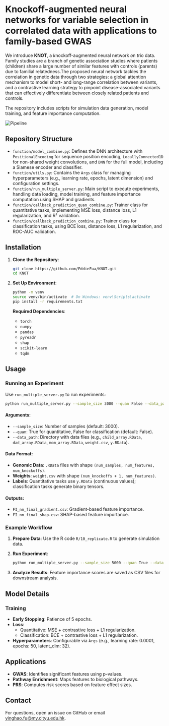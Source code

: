 # Knockoff-augmented neural networks for variable selection in correlated data with applications to family-based GWAS

We introduce **KNOT**, a *k*nockoff-augmented *n*eural network *o*n *t*rio data.  Family studies are a branch of genetic association studies where patients (children)
share a large number of similar features with controls (parents) due to familial relatedness.The proposed neural network tackles the correlation in genetic data through two strategies: a global attention mechanism to model short- and long-range correlation between variants, and a contrastive learning strategy to pinpoint disease-associated variants that can effectively differentiate between closely related patients and controls. 

The repository includes scripts for simulation data generation, model training, and feature importance computation.

![Pipeline](framework.jpg)


## Repository Structure

- `function/model_combine.py`: Defines the DNN architecture with `PositionalEncoding` for sequence position encoding, `LocallyConnected1D` for non-shared weight convolutions, and `DNN` for the full model, including a Siamese encoder and classifier.
- `function/utils.py`: Contains the `Args` class for managing hyperparameters (e.g., learning rate, epochs, latent dimension) and configuration settings.
- `function/run_multiple_server.py`: Main script to execute experiments, handling data loading, model training, and feature importance computation using SHAP and gradients.
- `function/callback_prediction_quan_combine.py`: Trainer class for quantitative tasks, implementing MSE loss, distance loss, L1 regularization, and R² validation.
- `function/callback_prediction_combine.py`: Trainer class for classification tasks, using BCE loss, distance loss, L1 regularization, and ROC-AUC validation.


## Installation

1. **Clone the Repository**:

   ```bash
   git clone https://github.com/EddieFua/KNOT.git
   cd KNOT
   ```

2. **Set Up Environment**:

   ```bash
   python -m venv
   source venv/bin/activate  # On Windows: venv\Scripts\activate
   pip install -r requirements.txt
   ```

   **Required Dependencies**:

   - `torch`
   - `numpy`
   - `pandas`
   - `pyreadr`
   - `shap`
   - `scikit-learn`
   - `tqdm`

## Usage

### Running an Experiment

Use `run_multiple_server.py` to run experiments:

```bash
python run_multiple_server.py --sample_size 3000 --quan False --data_path /path/to/data
```

#### Arguments:

- `--sample_size`: Number of samples (default: 3000).
- `--quan`: True for quantitative, False for classification (default: False).
- `--data_path`: Directory with data files (e.g., `child_array.RData`, `dad_array.RData`, `mom_array.RData`, `weight.csv`, `y.RData`).

#### Data Format:

- **Genomic Data**: `.RData` files with shape `(num_samples, num_features, num_knockoffs)`.
- **Weights**: `weight.csv` with shape `(num_knockoffs + 1, num_features)`.
- **Labels**: Quantitative tasks use `y.RData` (continuous values); classification tasks generate binary tensors.

#### Outputs:

- `FI_nn_final_gradient.csv`: Gradient-based feature importance.
- `FI_nn_final_shap.csv`: SHAP-based feature importance.

### Example Workflow

1. **Prepare Data**: Use the R code `R/10_replicate.R` to generate simulation data.

2. **Run Experiment**:

   ```bash
   python run_multiple_server.py --sample_size 5000 --quan True --data_path ./data
   ```

3. **Analyze Results**: Feature importance scores are saved as CSV files for downstream analysis.

## Model Details

### Training

- **Early Stopping**: Patience of 5 epochs.
- **Loss**:
  - Quantitative: MSE + contrastive loss + L1 regularization.
  - Classification: BCE + contrastive loss + L1 regularization.
- **Hyperparameters**: Configurable via `Args` (e.g., learning rate: 0.0001, epochs: 50, latent_dim: 32).

## Applications

- **GWAS**: Identifies significant features using p-values.
- **Pathway Enrichment**: Maps features to biological pathways.
- **PRS**: Computes risk scores based on feature effect sizes.

## Contact

For questions, open an issue on GitHub or email yinghao.fu@my.cityu.edu.hk.